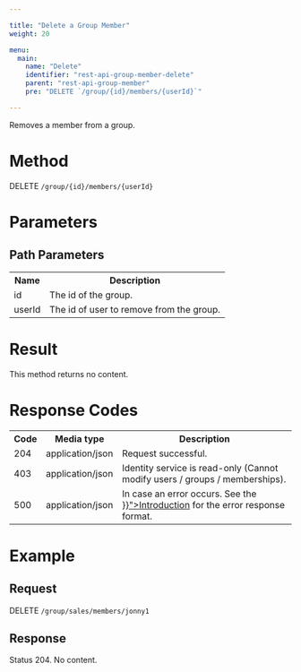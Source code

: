 ```yaml
---

title: "Delete a Group Member"
weight: 20

menu:
  main:
    name: "Delete"
    identifier: "rest-api-group-member-delete"
    parent: "rest-api-group-member"
    pre: "DELETE `/group/{id}/members/{userId}`"

---
```



Removes a member from a group.


# Method

DELETE `/group/{id}/members/{userId}`


# Parameters

## Path Parameters

<table class="table table-striped">
  <tr>
    <th>Name</th>
    <th>Description</th>
  </tr>
  <tr>
    <td>id</td>
    <td>The id of the group.</td>
  </tr>
  <tr>
    <td>userId</td>
    <td>The id of user to remove from the group.</td>
  </tr>
</table>


# Result

This method returns no content.


# Response Codes

<table class="table table-striped">
  <tr>
    <th>Code</th>
    <th>Media type</th>
    <th>Description</th>
  </tr>
  <tr>
    <td>204</td>
    <td>application/json</td>
    <td>Request successful.</td>
  </tr>
  <tr>
    <td>403</td>
    <td>application/json</td>
    <td>Identity service is read-only (Cannot modify users / groups / memberships).</td>
  </tr>
  <tr>
    <td>500</td>
    <td>application/json</td>
    <td>In case an error occurs. See the <a href="{{< relref "reference/rest/overview/index.md#error-handling" >}}">Introduction</a> for the error response format.</td>
  </tr>
</table>


# Example

## Request

DELETE `/group/sales/members/jonny1`

## Response

Status 204. No content.
